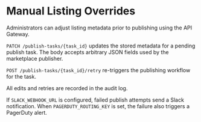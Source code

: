 # Manual Listing Overrides

Administrators can adjust listing metadata prior to publishing using the API Gateway.

`PATCH /publish-tasks/{task_id}` updates the stored metadata for a pending publish task. The body accepts arbitrary JSON fields used by the marketplace publisher.

`POST /publish-tasks/{task_id}/retry` re-triggers the publishing workflow for the task.

All edits and retries are recorded in the audit log.

If `SLACK_WEBHOOK_URL` is configured, failed publish attempts send a Slack notification.
When `PAGERDUTY_ROUTING_KEY` is set, the failure also triggers a PagerDuty alert.
